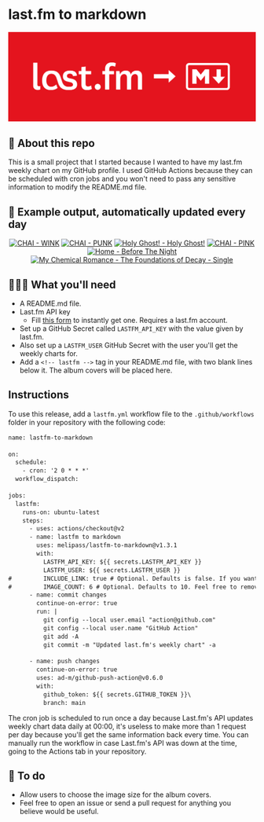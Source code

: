 # last.fm to markdown

![banner](banner.png)

## 🤖 About this repo
This is a small project that I started because I wanted to have my last.fm weekly chart on my GitHub profile. I used GitHub Actions because they can be scheduled with cron jobs and you won't need to pass any sensitive information to modify the README.md file.

## 🎵 Example output, automatically updated every day
<!-- lastfm -->
<p align="center"><a href="https://www.last.fm/music/CHAI/WINK"><img src="https://lastfm.freetls.fastly.net/i/u/64s/816daec225081d809056930eaff2beac.png" title="CHAI - WINK"></a> <a href="https://www.last.fm/music/CHAI/PUNK"><img src="https://lastfm.freetls.fastly.net/i/u/64s/30dc63338a616f4d0c39ba9c86919166.png" title="CHAI - PUNK"></a> <a href="https://www.last.fm/music/Holy+Ghost!/Holy+Ghost!"><img src="https://lastfm.freetls.fastly.net/i/u/64s/e6d6fe7b5ae341fc8446894b4422d9d3.png" title="Holy Ghost! - Holy Ghost!"></a> <a href="https://www.last.fm/music/CHAI/PINK"><img src="https://lastfm.freetls.fastly.net/i/u/64s/c7061f6efaeb277c1accdb75b5e50ce3.jpg" title="CHAI - PINK"></a> <a href="https://www.last.fm/music/Home/Before+The+Night"><img src="https://lastfm.freetls.fastly.net/i/u/64s/9ddbf80049214a75ca3aaf15e4abe872.jpg" title="Home - Before The Night"></a> <a href="https://www.last.fm/music/My+Chemical+Romance/The+Foundations+of+Decay+-+Single"><img src="https://lastfm.freetls.fastly.net/i/u/64s/269349eef88cb86a2c55407b3e77e710.jpg" title="My Chemical Romance - The Foundations of Decay - Single"></a> </p>

          
## 👩🏽‍💻 What you'll need
* A README.md file.
* Last.fm API key
  * Fill [this form](https://www.last.fm/api/account/create) to instantly get one. Requires a last.fm account.
* Set up a GitHub Secret called ```LASTFM_API_KEY``` with the value given by last.fm.
* Also set up a ```LASTFM_USER``` GitHub Secret with the user you'll get the weekly charts for.
* Add a ```<!-- lastfm -->``` tag in your README.md file, with two blank lines below it. The album covers will be placed here.

## Instructions
To use this release, add a ```lastfm.yml``` workflow file to the ```.github/workflows``` folder in your repository with the following code:
```diff
name: lastfm-to-markdown

on:
  schedule:
    - cron: '2 0 * * *'
  workflow_dispatch:

jobs:
  lastfm:
    runs-on: ubuntu-latest
    steps:
      - uses: actions/checkout@v2
      - name: lastfm to markdown
        uses: melipass/lastfm-to-markdown@v1.3.1
        with:
          LASTFM_API_KEY: ${{ secrets.LASTFM_API_KEY }}
          LASTFM_USER: ${{ secrets.LASTFM_USER }}
#         INCLUDE_LINK: true # Optional. Defaults is false. If you want to include the link to the album page, set this to true.
#         IMAGE_COUNT: 6 # Optional. Defaults to 10. Feel free to remove this line if you want.
      - name: commit changes
        continue-on-error: true
        run: |
          git config --local user.email "action@github.com"
          git config --local user.name "GitHub Action"
          git add -A
          git commit -m "Updated last.fm's weekly chart" -a

      - name: push changes
        continue-on-error: true
        uses: ad-m/github-push-action@v0.6.0
        with:
          github_token: ${{ secrets.GITHUB_TOKEN }}\
          branch: main
```
The cron job is scheduled to run once a day because Last.fm's API updates weekly chart data daily at 00:00, it's useless to make more than 1 request per day because you'll get the same information back every time. You can manually run the workflow in case Last.fm's API was down at the time, going to the Actions tab in your repository.

## 🚧 To do
* Allow users to choose the image size for the album covers.
* Feel free to open an issue or send a pull request for anything you believe would be useful.
